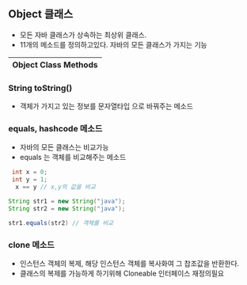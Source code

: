 ## Object 클래스

* 모든 자바 클래스가 상속하는 최상위 클래스.
* 11개의 메소드를 정의하고있다. 자바의 모든 클래스가 가지는 기능

| Object Class Methods |
|---------------------|

### String toString()
* 객체가 가지고 있는 정보를 문자열타입 으로 바꿔주는 메소드

### equals, hashcode 메소드
* 자바의 모든 클래스는 비교가능
* equals 는 객체를 비교해주는 메소드

```java
 int x = 0; 
 int y = 1; 
  x == y // x,y의 값을 비교

String str1 = new String("java");
String str2 = new String("java");

str1.equals(str2) // 객체를 비교
```

### clone 메소드
* 인스턴스 객체의 복제, 해당 인스턴스 객체를 복사화여 그 찹조값을 반환한다.
* 클래스의 복제를 가능하게 하기위해 Cloneable 인터페이스 재정의필요